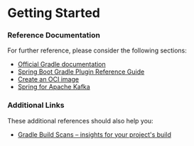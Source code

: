 # Getting Started

### Reference Documentation

For further reference, please consider the following sections:

* [Official Gradle documentation](https://docs.gradle.org)
* [Spring Boot Gradle Plugin Reference Guide](https://docs.spring.io/spring-boot/docs/3.2.0/gradle-plugin/reference/html/)
* [Create an OCI image](https://docs.spring.io/spring-boot/docs/3.2.0/gradle-plugin/reference/html/#build-image)
* [Spring for Apache Kafka](https://docs.spring.io/spring-boot/docs/3.2.0/reference/htmlsingle/index.html#messaging.kafka)

### Additional Links

These additional references should also help you:

* [Gradle Build Scans – insights for your project's build](https://scans.gradle.com#gradle)

